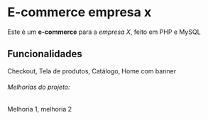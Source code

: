 # E-commerce empresa x

Este é um **e-commerce** para a *empresa X*, feito em PHP e MySQL

## Funcionalidades

Checkout, Tela de produtos, Catálogo, Home com banner

###### Melhorias do projeto:

Melhoria 1, melhoria 2